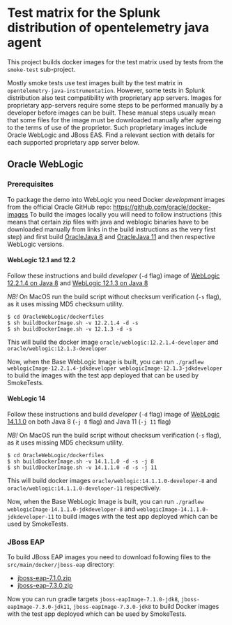 # Test matrix for the Splunk distribution of opentelemetry java agent

This project builds docker images for the test matrix used by tests from the `smoke-test` sub-project.

Mostly smoke tests use test images built by the test matrix in `opentelemetry-java-instrumentation`.
However, some tests in Splunk distribution also test compatibility with proprietary app servers.
Images for proprietary app-servers require some steps to be performed manually by a developer
before images can be built. These manual steps usually mean that some files for the image must be
downloaded manually after agreeing to the terms of use of the proprietor. Such proprietary images
include Oracle WebLogic and JBoss EAS. Find a relevant section with details for each supported
proprietary app server below.

## Oracle WebLogic

### Prerequisites
To package the demo into WebLogic you need Docker _development_ images from the official Oracle GitHub repo:
https://github.com/oracle/docker-images
To build the images locally you will need to follow instructions (this means that certain zip files with
java and weblogic binaries have to be downloaded manually from links in the build instructions as the very
first step) and first build
[OracleJava 8](https://github.com/oracle/docker-images/blob/master/OracleJava/8/Dockerfile) and
[OracleJava 11](https://github.com/oracle/docker-images/blob/master/OracleJava/11/Dockerfile) and
then respective WebLogic versions.

#### WebLogic 12.1 and 12.2
Follow these instructions and build _developer_ (`-d` flag) image of
[WebLogic 12.2.1.4 on Java 8](https://github.com/oracle/docker-images/tree/master/OracleWebLogic/dockerfiles/12.2.1.4) and
[WebLogic 12.1.3 on Java 8](https://github.com/oracle/docker-images/tree/master/OracleWebLogic/dockerfiles/12.1.3)

*NB!* On MacOS run the build script without checksum verification (`-s` flag), as it uses missing MD5 checksum utility.

```
$ cd OracleWebLogic/dockerfiles
$ sh buildDockerImage.sh -v 12.2.1.4 -d -s
$ sh buildDockerImage.sh -v 12.1.3 -d -s
```
This will build the docker image `oracle/weblogic:12.2.1.4-developer` and `oracle/weblogic:12.1.3-developer`

Now, when the Base WebLogic Image is built, you can run
`./gradlew weblogicImage-12.2.1.4-jdkdeveloper weblogicImage-12.1.3-jdkdeveloper` to build the
images with the test app deployed that can be used by SmokeTests.

#### WebLogic 14
Follow these instructions and build _developer_ (`-d` flag) image of
[WebLogic 14.1.1.0](https://github.com/oracle/docker-images/tree/master/OracleWebLogic/dockerfiles/14.1.1.0)
on both Java 8 (`-j 8` flag) and Java 11 (`-j 11` flag)

*NB!* On MacOS run the build script without checksum verification (`-s` flag), as it uses missing MD5 checksum utility.

```
$ cd OracleWebLogic/dockerfiles
$ sh buildDockerImage.sh -v 14.1.1.0 -d -s -j 8
$ sh buildDockerImage.sh -v 14.1.1.0 -d -s -j 11
```

This will build docker images `oracle/weblogic:14.1.1.0-developer-8` and `oracle/weblogic:14.1.1.0-developer-11` respectively.

Now, when the Base WebLogic Image is built, you can run `./gradlew weblogicImage-14.1.1.0-jdkdeveloper-8` and
`weblogicImage-14.1.1.0-jdkdeveloper-11` to build images with the test app deployed which can be used by SmokeTests.

### JBoss EAP
To build JBoss EAP images you need to download following files to the `src/main/docker/jboss-eap` directory:

* [jboss-eap-7.1.0.zip](https://developers.redhat.com/download-manager/file/jboss-eap-7.1.0.zip)
* [jboss-eap-7.3.0.zip](https://developers.redhat.com/download-manager/file/jboss-eap-7.3.0.zip)

Now you can run gradle targets `jboss-eapImage-7.1.0-jdk8`, `jboss-eapImage-7.3.0-jdk11`, `jboss-eapImage-7.3.0-jdk8`
to build Docker images with the test app deployed which can be used by SmokeTests.
